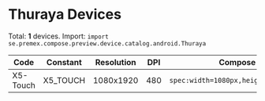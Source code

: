 # Thuraya Devices

Total: **1** devices. Import: `import se.premex.compose.preview.device.catalog.android.Thuraya`

| Code | Constant | Resolution | DPI | Compose Spec | Preview Usage |
|------|----------|------------|-----|-------------|---------------|
| X5-Touch | X5_TOUCH | 1080x1920 | 480 | `spec:width=1080px,height=1920px,dpi=480` | `@Preview(device = Thuraya.X5_TOUCH)` |

<!-- Generated automatically. Do not edit manually. -->
